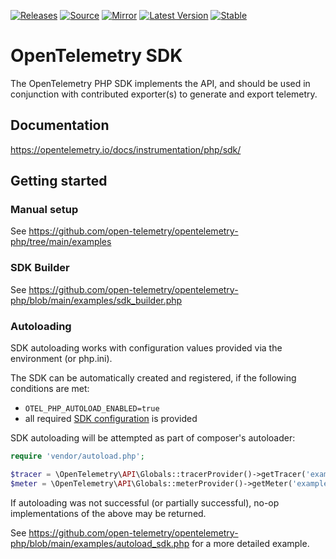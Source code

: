 [![Releases](https://img.shields.io/badge/releases-purple)](https://github.com/opentelemetry-php/sdk/releases)
[![Source](https://img.shields.io/badge/source-sdk-green)](https://github.com/open-telemetry/opentelemetry-php/tree/main/src/SDK)
[![Mirror](https://img.shields.io/badge/mirror-opentelemetry--php:sdk-blue)](https://github.com/opentelemetry-php/sdk)
[![Latest Version](http://poser.pugx.org/open-telemetry/sdk/v/unstable)](https://packagist.org/packages/open-telemetry/sdk/)
[![Stable](http://poser.pugx.org/open-telemetry/sdk/v/stable)](https://packagist.org/packages/open-telemetry/sdk/)

# OpenTelemetry SDK

The OpenTelemetry PHP SDK implements the API, and should be used in conjunction with contributed exporter(s) to generate and export telemetry.

## Documentation

https://opentelemetry.io/docs/instrumentation/php/sdk/

## Getting started

### Manual setup

See https://github.com/open-telemetry/opentelemetry-php/tree/main/examples

### SDK Builder

See https://github.com/open-telemetry/opentelemetry-php/blob/main/examples/sdk_builder.php

### Autoloading

SDK autoloading works with configuration values provided via the environment (or php.ini).

The SDK can be automatically created and registered, if the following conditions are met:
- `OTEL_PHP_AUTOLOAD_ENABLED=true`
- all required [SDK configuration](https://github.com/open-telemetry/opentelemetry-specification/blob/main/specification/sdk-environment-variables.md#general-sdk-configuration) is provided

SDK autoloading will be attempted as part of composer's autoloader:

```php
require 'vendor/autoload.php';

$tracer = \OpenTelemetry\API\Globals::tracerProvider()->getTracer('example');
$meter = \OpenTelemetry\API\Globals::meterProvider()->getMeter('example');
```

If autoloading was not successful (or partially successful), no-op implementations of the above may be returned.

See https://github.com/open-telemetry/opentelemetry-php/blob/main/examples/autoload_sdk.php for a more detailed example.
